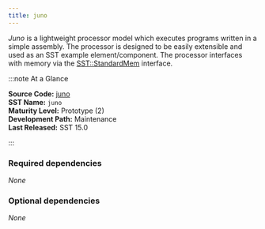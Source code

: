 ```yaml
---
title: juno
---
```


*Juno* is a lightweight processor model which executes programs written in a simple assembly. The processor is designed to be easily extensible and used as an SST example element/component. The processor interfaces with memory via the [SST::StandardMem](../../core/iface/StandardMem/class) interface.

:::note At a Glance

**Source Code:** [juno](https://github.com/sstsimulator/juno) &nbsp;  
**SST Name:** `juno` &nbsp;  
**Maturity Level:** Prototype (2) &nbsp;  
**Development Path:** Maintenance &nbsp;   
**Last Released:** SST 15.0

:::

### Required dependencies
*None*

### Optional dependencies
*None*
